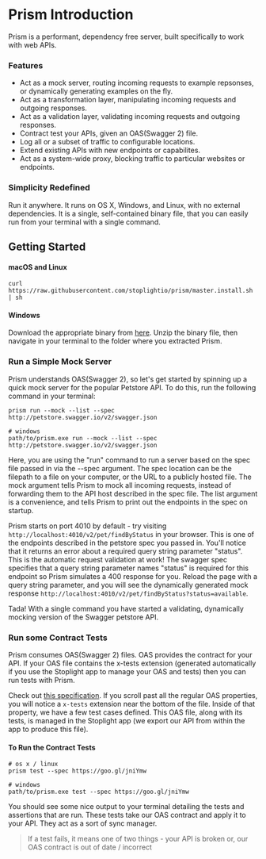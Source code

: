 # Prism Introduction 

Prism is a performant, dependency free server, built specifically to work with web APIs. 

### Features 
- Act as a mock server, routing incoming requests to example repsonses, or dynamically generating examples on the fly. 
- Act as a transformation layer, manipulating incoming requests and outgoing responses. 
- Act as a validation layer, validating incoming requests and outgoing responses. 
- Contract test your APIs, given an OAS(Swagger 2) file. 
- Log all or a subset of traffic to configurable locations. 
- Extend existing APIs with new endpoints or capabilites. 
- Act as a system-wide proxy, blocking traffic to particular websites or endpoints. 

### Simplicity Redefined 
Run it anywhere. It runs on OS X, Windows, and Linux, with no external dependencies. It is a single, self-contained binary file, that you can easily run from your terminal with a single command.  

## Getting Started 

#### macOS and Linux 

```# Install Prism 
curl https://raw.githubusercontent.com/stoplightio/prism/master.install.sh | sh
```

#### Windows 
Download the appropriate binary from [here](https://github.com/stoplightio/prism/releases). Unzip the binary file, then navigate in your terminal to the folder where you extracted Prism. 

### Run a Simple Mock Server 
Prism understands OAS(Swagger 2), so let's get started by spinning up a quick mock server for the popular Petstore API. To do this, run the following command in your terminal: 

```# os x / linux
prism run --mock --list --spec http://petstore.swagger.io/v2/swagger.json

# windows 
path/to/prism.exe run --mock --list --spec http://petstore.swagger.io/v2/swagger.json
```

Here, you are using the "run" command to run a server based on the spec file passed in via the --spec argument. The spec location can be the filepath to a file on your computer, or the URL to a publicly hosted file. The mock argument tells Prism to mock all incoming requests, instead of forwarding them to the API host described in the spec file. The list argument is a convenience, and tells Prism to print out the endpoints in the spec on startup. 

Prism starts on port 4010 by default - try visiting ```http://localhost:4010/v2/pet/findByStatus``` in your browser. This is one of the endpoints described in the petstore spec you passed in. You'll notice that it returns an error about a required query string parameter "status". This is the automatic request validation at work! The swagger spec specifies that a query string parameter names "status" is required for this endpoint so Prism simulates a 400 response for you. Reload the page with a query string parameter, and you will see the dynamically generated mock response ```http://localhost:4010/v2/pet/findByStatus?status=available```.

Tada! With a single command you have started a validating, dynamically mocking version of the Swagger petstore API. 

### Run some Contract Tests

Prism consumes OAS(Swagger 2) files. OAS provides the contract for your API. If your OAS file contains the x-tests extension (generated automatically if you use the Stoplight app to manage your OAS and tests) then you can run tests with Prism.

Check out [this specification](https://goo.gl/jniYmw). If you scroll past all the regular OAS properties, you will notice a ```x-tests``` extension near the bottom of the file. Inside of that property, we have a few test cases defined. This OAS file, along with its tests, is managed in the Stoplight app (we export our API from within the app to produce this file). 

#### To Run the Contract Tests 
```
# os x / linux 
prism test --spec https://goo.gl/jniYmw

# windows
path/to/prism.exe test --spec https://goo.gl/jniYmw
```

You should see some nice output to your terminal detailing the tests and assertions that are run. These tests take our OAS contract and apply it to your API. They act as a sort of sync manager. 

> If a test fails, it means one of two things - your API is broken or, our OAS contract is out of date / incorrect 

